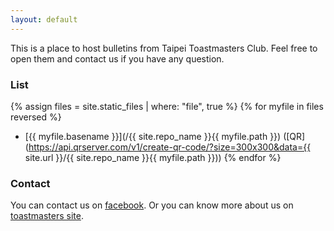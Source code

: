 ```yaml
---
layout: default
---
```


This is a place to host bulletins from Taipei Toastmasters Club. Feel free
to open them and contact us if you have any question.

### List

{% assign files = site.static_files | where: "file", true %}
{% for myfile in files reversed %}

- [{{ myfile.basename }}](/{{ site.repo_name  }}{{ myfile.path  }}) ([QR](https://api.qrserver.com/v1/create-qr-code/?size=300x300&data={{ site.url }}/{{ site.repo_name  }}{{ myfile.path  }}))
  {% endfor %}

### Contact

You can contact us on [facebook](https://www.facebook.com/TaipeiToastmastets/).
Or you can know more about us on [toastmasters site](https://www.toastmasters.org.tw/page.php?page_type=club&id=1890&ver=en).
